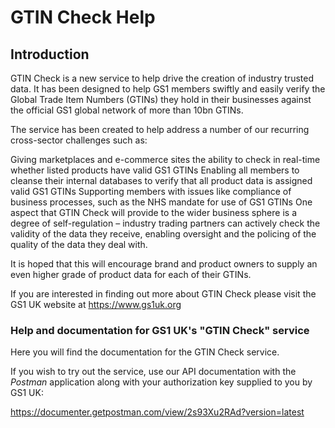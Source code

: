 # GTIN Check Help

## Introduction
GTIN Check is a new service to help drive the creation of industry trusted data.
It has been designed to help GS1 members swiftly and easily verify the Global Trade Item Numbers (GTINs) they hold in their businesses against the official GS1 global network of more than 10bn GTINs.

The service has been created to help address a number of our recurring cross-sector challenges such as:

Giving marketplaces and e-commerce sites the ability to check in real-time whether listed products have valid GS1 GTINs
Enabling all members to cleanse their internal databases to verify that all product data is assigned valid GS1 GTINs
Supporting members with issues like compliance of business processes, such as the NHS mandate for use of GS1 GTINs
One aspect that GTIN Check will provide to the wider business sphere is a degree of self-regulation – industry trading partners can actively check the validity of the data they receive, enabling oversight and the policing of the quality of the data they deal with.

It is hoped that this will encourage brand and product owners to supply an even higher grade of product data for each of their GTINs.

If you are interested in finding out more about GTIN Check please visit the GS1 UK website at https://www.gs1uk.org


### Help and documentation for GS1 UK's "GTIN Check" service

Here you will find the documentation for the GTIN Check service.

If you wish to try out the service, use our API documentation with the <i>Postman</i> application along with your authorization key supplied
to you by GS1 UK:

https://documenter.getpostman.com/view/2s93Xu2RAd?version=latest
